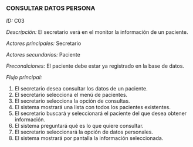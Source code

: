 ### **CONSULTAR DATOS PERSONA**
*ID:* C03	

*Descripción:* El secretario verá en el monitor la información de un paciente.

*Actores principales:* Secretario       

*Actores secundarios:* Paciente

*Precondiciones:*
El paciente debe estar ya registrado en la base de datos.

*Flujo principal:*
1. El secretario desea consultar los datos de un paciente.
2. El secretario selecciona el menú de pacientes.
4. El secretario selecciona la opción de consultas.
5. El sistema mostrará una lista con todos los pacientes existentes.
6. El secretario buscará y seleccionará el paciente del que desea obtener información.
7. El sistema preguntará qué es lo que quiere consultar.
8. El secretario seleccionará la opción de datos personales.
9. El sistema mostrará por pantalla la información seleccionada.
